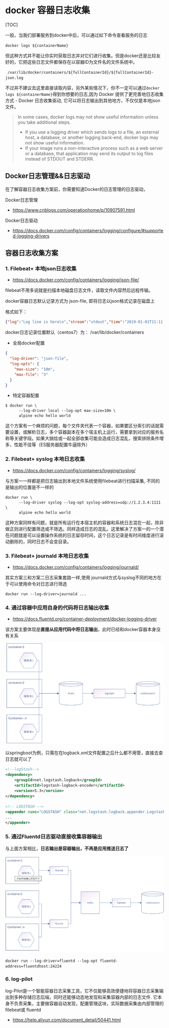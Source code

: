 # docker 容器日志收集

[TOC]

一般，当我们部署服务到docker中后，可以通过如下命令查看服务的日志

`docker logs ${containerName}`

但这种方式并不能让你实时获取日志并对它们进行收集。但是docker还是比较友好的，它把这些日志文件都保存在以容器ID为文件名的文件系统中。

` /var/lib/docker/containers/${fullContainerId}/${fullContainerId}-json.log`

不过并不建议去这里直接读取内容，另外某些情况下，你不一定可以通过`docker logs ${containerName}`得到你想要的日志,因为 Docker 提供了更完善地日志收集方式 - Docker 日志收集驱动, 它可以将日志输出到其他地方，不仅仅是本地json文件。

>In some cases, docker logs may not show useful information unless you take additional steps.
> - If you use a logging driver which sends logs to a file, an external host, a database, or another logging back-end, docker logs may not show useful information.
> - If your image runs a non-interactive process such as a web server or a database, that application may send its output to log files instead of STDOUT and STDERR.

## Docker日志管理&&日志驱动

在了解容器日志收集方案前，你需要知道Docker的日志管理的日志驱动，

Docker日志管理

- <https://www.cnblogs.com/operationhome/p/10907591.html>

Docker日志驱动

- <https://docs.docker.com/config/containers/logging/configure/#supported-logging-drivers>

## 容器日志收集方案

### 1. Filebeat+ 本地json日志收集

- <https://docs.docker.com/config/containers/logging/json-file/>

filebeat不用多说就是扫描本地磁盘日志文件，读取文件内容然后远程传输。

docker容器日志默认记录方式为 json-file, 即将日志以json格式记录在磁盘上

格式如下：

``` json
{"log":"Log line is here\n","stream":"stdout","time":"2019-01-01T11:11:11.111111111Z"}
```

docker日志记录位置默认（centos7）为： /var/lib/docker/containers

- 全局docker配置

``` json
{
  "log-driver": "json-file",
  "log-opts": {
    "max-size": "10m",
    "max-file": "3"
  }
}

```

- 特定容器配置

``` shell
$ docker run \
      --log-driver local --log-opt max-size=10m \
      alpine echo hello world

```

这个方案有一个麻烦的问题，每个文件夹代表一个容器，如果要区分索引的话就需要设置，或解析日志，多个容器副本在多个宿主机上运行，需要拿到对应的服务名称等关键字段。如果大锅烩或一起全部收集可能会造成日志混乱，搜索排除条件增多，性能不佳等（ES服务器配置牛逼除外）

### 2. Filebeat+ syslog 本地日志收集

- https://docs.docker.com/config/containers/logging/syslog/

与方案一一样都是把日志输出到本地文件系统使用filebeat进行扫描采集, 不同的是输出的位置是不一样的

``` shell
docker run \
      --log-driver syslog --log-opt syslog-address=udp://1.2.3.4:1111 \
      alpine echo hello world
```

这种方案同样有问题，就是所有运行在本宿主机的容器和系统日志混在一起，除非做正则进行配置筛选或不筛选。同样造成日志的混乱。这里解决了方案一的一个潜在问题就是可以设置操作系统的日志留存时间，这个日志记录是有时间维度进行滚动删除的，同时日志不会变目录。

### 3. Filebeat+ journald 本地日志收集

- https://docs.docker.com/config/containers/logging/journald/

其实方案三和方案二日志采集套路一样,使用 journald方式与syslog不同的地方在于可以使用命令对日志进行筛选

``` shell
docker run --log-driver=journald ...
```

### 4. 通过容器中应用自身的代码将日志输出收集

- https://docs.fluentd.org/container-deployment/docker-logging-driver

该方案主要体现是**直接从应用代码中将日志输出**，此时已经和docker容器本身没有关系

![log-docker-1](./_images/log-docker-1.png)

以springboot为例，只需在在logback.xml文件配置之后什么都不用管，直接去查日志就可以了

``` xml
<!--logStash-->
<dependency>
    <groupId>net.logstash.logback</groupId>
    <artifactId>logstash-logback-encoder</artifactId>
    <version>5.3</version>
</dependency>

<!-- LOGSTASH -->
<appender name="LOGSTASH" class="net.logstash.logback.appender.LogstashTcpSocketAppender">
...
</appender>
```

### 5. 通过Fluentd日志驱动直接收集容器输出

与上面方案相比，**日志输出是容器输出，不再是应用推送日志了**

![log-docker-2](./_images/log-docker-2.png)

`docker run --log-driver=fluentd --log-opt fluentd-address=fluentdhost:24224`

### 6. log-pilot

log-Pilot是一个智能容器日志采集工具，它不仅能够高效便捷地将容器日志采集输出到多种存储日志后端，同时还能够动态地发现和采集容器内部的日志文件. 它本身不负责采集，主要做容器自动发现，配置管理这块，实际数据采集由内部管理的filebeat或 fluentd

- https://help.aliyun.com/document_detail/50441.html

